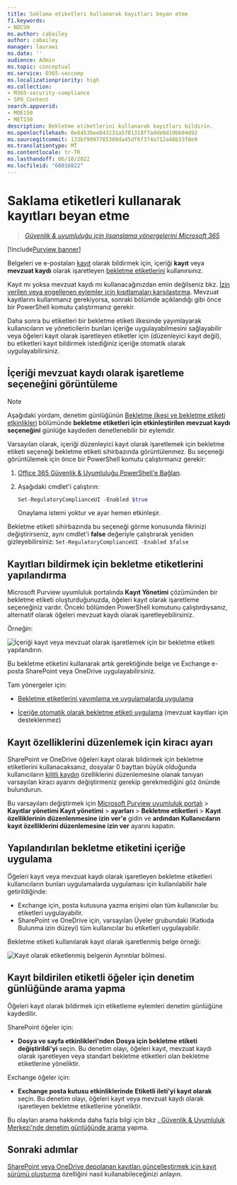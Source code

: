 ```yaml
---
title: Saklama etiketleri kullanarak kayıtları beyan etme
f1.keywords:
- NOCSH
ms.author: cabailey
author: cabailey
manager: laurawi
ms.date: ''
audience: Admin
ms.topic: conceptual
ms.service: O365-seccomp
ms.localizationpriority: high
ms.collection:
- M365-security-compliance
- SPO_Content
search.appverid:
- MOE150
- MET150
description: Bekletme etiketlerini kullanarak kayıtları bildirin.
ms.openlocfilehash: 0e8453bee843131a5781318f7adde8d19bb04d92
ms.sourcegitcommit: 133bf9097785309da45df6f374a712a48b33f8e9
ms.translationtype: MT
ms.contentlocale: tr-TR
ms.lasthandoff: 06/10/2022
ms.locfileid: "66016822"
---
```

# <a name="declare-records-by-using-retention-labels"></a>Saklama etiketleri kullanarak kayıtları beyan etme

>*[Güvenlik & uyumluluğu için lisanslama yönergelerini Microsoft 365](/office365/servicedescriptions/microsoft-365-service-descriptions/microsoft-365-tenantlevel-services-licensing-guidance/microsoft-365-security-compliance-licensing-guidance).*

[!include[Purview banner](../includes/purview-rebrand-banner.md)]

Belgeleri ve e-postaları [kayıt](records-management.md#records) olarak bildirmek için, içeriği **kayıt** veya **mevzuat kaydı** olarak işaretleyen [bekletme etiketlerini](retention.md#retention-labels) kullanırsınız.

Kayıt mı yoksa mevzuat kaydı mı kullanacağınızdan emin değilseniz bkz. [İzin verilen veya engellenen eylemler için kısıtlamaları karşılaştırma](records-management.md#compare-restrictions-for-what-actions-are-allowed-or-blocked). Mevzuat kayıtlarını kullanmanız gerekiyorsa, sonraki bölümde açıklandığı gibi önce bir PowerShell komutu çalıştırmanız gerekir.

Daha sonra bu etiketleri bir bekletme etiketi ilkesinde yayımlayarak kullanıcıların ve yöneticilerin bunları içeriğe uygulayabilmesini sağlayabilir veya öğeleri kayıt olarak işaretleyen etiketler için (düzenleyici kayıt değil), bu etiketleri kayıt bildirmek istediğiniz içeriğe otomatik olarak uygulayabilirsiniz.

## <a name="how-to-display-the-option-to-mark-content-as-a-regulatory-record"></a>İçeriği mevzuat kaydı olarak işaretleme seçeneğini görüntüleme

> [!NOTE]
> Aşağıdaki yordam, denetim günlüğünün [Bekletme ilkesi ve bekletme etiketi etkinlikleri](search-the-audit-log-in-security-and-compliance.md#retention-policy-and-retention-label-activities) bölümünde **bekletme etiketleri için etkinleştirilen mevzuat kaydı seçeneğini** günlüğe kaydeden denetlenebilir bir eylemdir.

Varsayılan olarak, içeriği düzenleyici kayıt olarak işaretlemek için bekletme etiketi seçeneği bekletme etiketi sihirbazında görüntülenmez. Bu seçeneği görüntülemek için önce bir PowerShell komutu çalıştırmanız gerekir:

1. [Office 365 Güvenlik & Uyumluluğu PowerShell'e Bağlan](/powershell/exchange/office-365-scc/connect-to-scc-powershell/connect-to-scc-powershell).

2. Aşağıdaki cmdlet'i çalıştırın:

    ```powershell
    Set-RegulatoryComplianceUI -Enabled $true
    ````

    Onaylama istemi yoktur ve ayar hemen etkinleşir.

Bekletme etiketi sihirbazında bu seçeneği görme konusunda fikrinizi değiştirirseniz, aynı cmdlet'i **false** değeriyle çalıştırarak yeniden gizleyebilirsiniz: `Set-RegulatoryComplianceUI -Enabled $false`

## <a name="configuring-retention-labels-to-declare-records"></a>Kayıtları bildirmek için bekletme etiketlerini yapılandırma

Microsoft Purview uyumluluk portalında **Kayıt Yönetimi** çözümünden bir bekletme etiketi oluşturduğunuzda, öğeleri kayıt olarak işaretleme seçeneğiniz vardır. Önceki bölümden PowerShell komutunu çalıştırdıysanız, alternatif olarak öğeleri mevzuat kaydı olarak işaretleyebilirsiniz.

Örneğin:

![İçeriği kayıt veya mevzuat olarak işaretlemek için bir bekletme etiketi yapılandırın.](../media/declare-records.png)

Bu bekletme etiketini kullanarak artık gerektiğinde belge ve Exchange e-posta SharePoint veya OneDrive uygulayabilirsiniz.

Tam yönergeler için:

- [Bekletme etiketlerini yayımlama ve uygulamalarda uygulama](create-apply-retention-labels.md)

- [İçeriğe otomatik olarak bekletme etiketi uygulama](apply-retention-labels-automatically.md) (mevzuat kayıtları için desteklenmez)

## <a name="tenant-setting-for-editing-record-properties"></a>Kayıt özelliklerini düzenlemek için kiracı ayarı

SharePoint ve OneDrive öğeleri kayıt olarak bildirmek için bekletme etiketlerini kullanacaksanız, dosyalar 0 bayttan büyük olduğunda kullanıcıların [kilitli kaydın](record-versioning.md) özelliklerini düzenlemesine olanak tanıyan varsayılan kiracı ayarını değiştirmeniz gerekip gerekmediğini göz önünde bulundurun.

Bu varsayılanı değiştirmek için [Microsoft Purview uyumluluk portalı](https://compliance.microsoft.com/) > **Kayıtlar yönetimi Kayıt yönetimi** > **ayarları** > **Bekletme etiketleri** > **Kayıt özelliklerinin düzenlenmesine izin ver'e** gidin ve **ardından Kullanıcıların kayıt özelliklerini düzenlemesine izin ver** ayarını kapatın.

## <a name="applying-the-configured-retention-label-to-content"></a>Yapılandırılan bekletme etiketini içeriğe uygulama

Öğeleri kayıt veya mevzuat kaydı olarak işaretleyen bekletme etiketleri kullanıcıların bunları uygulamalarda uygulaması için kullanılabilir hale getirildiğinde:

- Exchange için, posta kutusuna yazma erişimi olan tüm kullanıcılar bu etiketleri uygulayabilir.
- SharePoint ve OneDrive için, varsayılan Üyeler grubundaki (Katkıda Bulunma izin düzeyi) tüm kullanıcılar bu etiketleri uygulayabilir.

Bekletme etiketi kullanılarak kayıt olarak işaretlenmiş belge örneği:

![Kayıt olarak etiketlenmiş belgenin Ayrıntılar bölmesi.](../media/recordversioning7.png)

## <a name="searching-the-audit-log-for-labeled-items-that-were-declared-records"></a>Kayıt bildirilen etiketli öğeler için denetim günlüğünde arama yapma

Öğeleri kayıt olarak bildirmek için etiketleme eylemleri denetim günlüğüne kaydedilir.

SharePoint öğeler için:
- **Dosya ve sayfa etkinlikleri'nden** **Dosya için bekletme etiketi değiştirildi'yi** seçin. Bu denetim olayı, öğeleri kayıt, mevzuat kaydı olarak işaretleyen veya standart bekletme etiketleri olan bekletme etiketlerine yöneliktir.

Exchange öğeler için:
- **Exchange posta kutusu etkinliklerinde** **Etiketli ileti'yi kayıt olarak** seçin. Bu denetim olayı, öğeleri kayıt veya mevzuat kaydı olarak işaretleyen bekletme etiketlerine yöneliktir.

Bu olayları arama hakkında daha fazla bilgi için bkz [. Güvenlik & Uyumluluk Merkezi'nde denetim günlüğünde arama](search-the-audit-log-in-security-and-compliance.md#file-and-page-activities) yapma.

## <a name="next-steps"></a>Sonraki adımlar

[SharePoint veya OneDrive depolanan kayıtları güncelleştirmek için kayıt sürümü oluşturma](record-versioning.md) özelliğini nasıl kullanabileceğinizi anlayın.
